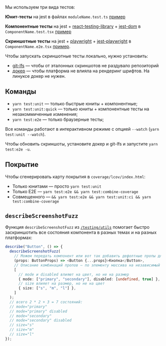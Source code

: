 Мы используем три вида тестов:

**Юнит-тесты** на jest в файлах `moduleName.test.ts` [пример](./src/helpers/getClassName.test.ts)

**Компонентные тесты** на jest + [react-testing-library](https://testing-library.com/docs/react-testing-library/example-intro) + [jest-dom](https://github.com/testing-library/jest-dom#table-of-contents) в `ComponentName.test.tsx` [пример](./src/components/Checkbox/Checkbox.test.tsx)

**Скриншотные тесты** на jest + [playwright](https://playwright.dev/#?path=docs/api.md) + [jest-playwright](https://github.com/playwright-community/jest-playwright) в `ComponentName.e2e.tsx` [пример](./src/components/Checkbox/Checkbox.e2e.tsx).

Чтобы запускать скриншотные тесты локально, нужно установить:

- [git-lfs](https://git-lfs.github.com) — чтобы от эталонных скриншотов не раздувало репозиторий
- [докер](https://www.docker.com/products/docker-desktop) — чтобы платформа не влияла на рендеринг шрифтов. На линуксе докер не нужен.

## Команды

- `yarn test:unit` — только быстрые юниты + компонентные;
- `yarn test:unit:quick` — только юниты + компонентные тесты на незакоммиченные изменения;
- `yarn test:e2e` — только браузерные тесты;

Все команды работают в интерактивном режиме с опцией `--watch` (`yarn test:unit --watch`).

Чтобы обновить скриншоты, установите докер и git-lfs и запустите `yarn test:e2e -u`.

## Покрытие

Чтобы сгенерировать карту покрытия в `coverage/lcov/index.html`:

- Только юнитами — просто `yarn test:unit`
- Только E2E — `yarn test:e2e && yarn test:combine-coverage`
- Совмещенного — `&& yarn test:e2e && yarn test:unit:ci && yarn test:combine-coverage`

## `describeScreenshotFuzz`

Функция `describeScreenshotFuzz` из [`/testing/utils`](./src/testing/e2e/utils.tsx) помогает быстро заскриншотить все состояния компонента в разных темах и на разных платформах:

```ts
describe("Button", () => {
  describeScreenshotFuzz(
    // Можем передать компонент или вот так добавить дефолтные пропы для скриншотов
    (props: ButtonProps) => <Button {...props}>Кнопка</Button>,
    // Описание комбинаций пропов — по элементу массива на независимый набор
    [
      // mode и disabled влияют на цвет, но не на размер
      { mode: ["primary", "secondary"], disabled: [undefined, true] },
      // size влияет на размер, но не на цвет
      { size: ["s", "m", "l"] },
    ]
  );
  // всего 2 * 2 + 3 = 7 состояний:
  // mode="primary"
  // mode="primary" disabled
  // mode="secondary"
  // mode="secondary" disabled
  // size="s"
  // size="m"
  // size="l"
});
```

